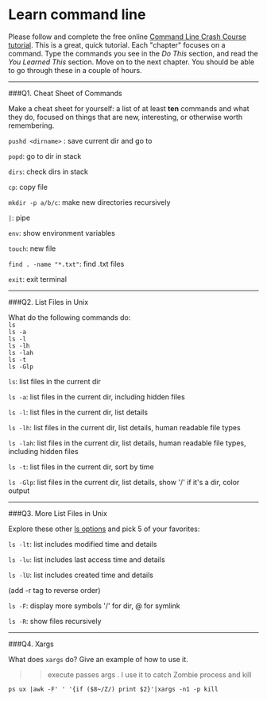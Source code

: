 # Learn command line

Please follow and complete the free online [Command Line Crash Course
tutorial](http://cli.learncodethehardway.org/book/). This is a great,
quick tutorial. Each "chapter" focuses on a command. Type the commands
you see in the _Do This_ section, and read the _You Learned This_
section. Move on to the next chapter. You should be able to go through
these in a couple of hours.

---

###Q1.  Cheat Sheet of Commands  

Make a cheat sheet for yourself: a list of at least **ten** commands and what they do, focused on things that are new, interesting, or otherwise worth remembering.

> > 
`pushd <dirname>` : save current dir and go to <dirname>

`popd`: go to dir in stack

`dirs`: check dirs in stack

`cp`: copy file

`mkdir -p a/b/c`: make new directories recursively

`|`: pipe

`env`: show environment variables

`touch`: new file

`find . -name "*.txt"`: find .txt files

`exit`: exit terminal




---

###Q2.  List Files in Unix   

What do the following commands do:  
`ls`  
`ls -a`  
`ls -l`  
`ls -lh`  
`ls -lah`  
`ls -t`  
`ls -Glp`  

> > 
`ls`: list files in the current dir

`ls -a`: list files in the current dir, including hidden files

`ls -l`: list files in the current dir, list details

`ls -lh`: list files in the current dir, list details, human readable file types

`ls -lah`: list files in the current dir, list details, human readable file types, including hidden files

`ls -t`: list files in the current dir, sort by time

`ls -Glp`: list files in the current dir, list details, show '/' if it's a dir, color output


---

###Q3.  More List Files in Unix  

Explore these other [ls options](http://www.techonthenet.com/unix/basic/ls.php) and pick 5 of your favorites:

> > 
`ls -lt`: list includes modified time and details

`ls -lu`: list includes last access time and details

`ls -lU`: list includes created time and details

(add -r tag to reverse order)

`ls -F`: display more symbols '/' for dir, @ for symlink

`ls -R`: show files recursively



---

###Q4.  Xargs   

What does `xargs` do? Give an example of how to use it.

> > execute passes args . I use it to catch Zombie process and kill

```
ps ux |awk -F' ' '{if ($8~/Z/) print $2}'|xargs -n1 -p kill
```

